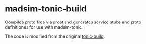 # madsim-tonic-build

Compiles proto files via prost and generates service stubs and proto definitiones for use with madsim-tonic.

The code is modified from the original [tonic-build][].

[tonic-build]: https://github.com/hyperium/tonic/tree/de2e4ac077c076736dc451f3415ea7da1a61a560/tonic-build
